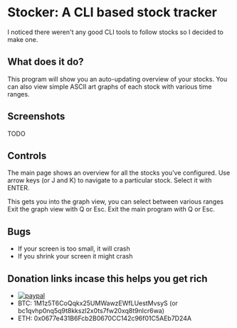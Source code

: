 # Stocker: A CLI based stock tracker
I noticed there weren't any good CLI tools to follow stocks so I decided to make one.

## What does it do?
This program will show you an auto-updating overview of your stocks.
You can also view simple ASCII art graphs of each stock with various time ranges.

## Screenshots
TODO

## Controls
The main page shows an overview for all the stocks you've configured.
Use arrow keys (or J and K) to navigate to a particular stock. Select it with ENTER.

This gets you into the graph view, you can select between various ranges
Exit the graph view with Q or Esc.
Exit the main program with Q or Esc.

## Bugs
* If your screen is too small, it will crash
* If you shrink your screen it might crash

## Donation links incase this helps you get rich
* [![paypal](https://www.paypalobjects.com/en_US/i/btn/btn_donate_LG.gif)](https://www.paypal.com/donate?business=8K2V5ZQXTHZUE)
* BTC: 1M1z5T6CoQqkx25UMWawzEWfLUestMvsyS (or bc1qvhp0nq5q9t8kkszl2x0ts7fw20xq8t9nlcr6wa)
* ETH: 0x0677e431B6Fcb2B0670CC142c96f01C5AEb7D24A
